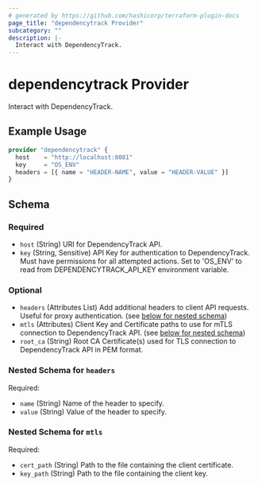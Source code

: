 ```yaml
---
# generated by https://github.com/hashicorp/terraform-plugin-docs
page_title: "dependencytrack Provider"
subcategory: ""
description: |-
  Interact with DependencyTrack.
---
```


# dependencytrack Provider

Interact with DependencyTrack.

## Example Usage

```terraform
provider "dependencytrack" {
  host    = "http://localhost:8081"
  key     = "OS_ENV"
  headers = [{ name = "HEADER-NAME", value = "HEADER-VALUE" }]
}
```

<!-- schema generated by tfplugindocs -->
## Schema

### Required

- `host` (String) URI for DependencyTrack API.
- `key` (String, Sensitive) API Key for authentication to DependencyTrack. Must have permissions for all attempted actions. Set to 'OS_ENV' to read from DEPENDENCYTRACK_API_KEY environment variable.

### Optional

- `headers` (Attributes List) Add additional headers to client API requests. Useful for proxy authentication. (see [below for nested schema](#nestedatt--headers))
- `mtls` (Attributes) Client Key and Certificate paths to use for mTLS connection to DependencyTrack API. (see [below for nested schema](#nestedatt--mtls))
- `root_ca` (String) Root CA Certificate(s) used for TLS connection to DependencyTrack API in PEM format.

<a id="nestedatt--headers"></a>
### Nested Schema for `headers`

Required:

- `name` (String) Name of the header to specify.
- `value` (String) Value of the header to specify.


<a id="nestedatt--mtls"></a>
### Nested Schema for `mtls`

Required:

- `cert_path` (String) Path to the file containing the client certificate.
- `key_path` (String) Path to the file containing the client key.
